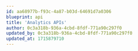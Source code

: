 ```yaml
---
id: aa68977b-f93c-4a87-b03d-64691d7a0306
blueprint: api
title: 'Analytics APIs'
author: 0c3a318b-936a-4cbd-8fdf-771a90c297f0
updated_by: 0c3a318b-936a-4cbd-8fdf-771a90c297f0
updated_at: 1715879710
---
```

